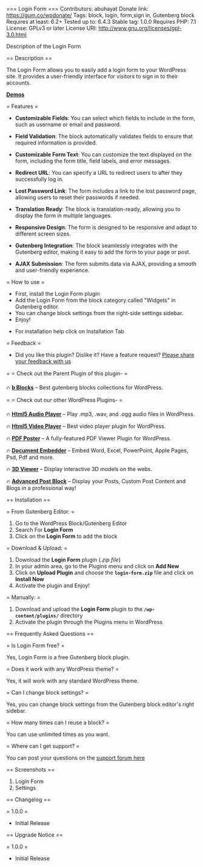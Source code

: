 === Login Form ===
Contributors: abuhayat
Donate link: https://gum.co/wpdonate/
Tags: block, login, form,sign in, Gutenberg block
Requires at least: 6.2+
Tested up to: 6.4.3
Stable tag: 1.0.0
Requires PHP: 7.1
License: GPLv3 or later
License URI: http://www.gnu.org/licenses/gpl-3.0.html

Description of the Login Form

== Description ==

The Login Form allows you to easily add a login form to your WordPress site. It provides a user-friendly interface for visitors to sign in to their accounts.


**[Demos](https://bblockswp.com/demo/login-form)**


= Features =
- **Customizable Fields**: You can select which fields to include in the form, such as username or email and password.

- **Field Validation**: The block automatically validates fields to ensure that required information is provided.

- **Customizable Form Text**: You can customize the text displayed on the form, including the form title, field labels, and error messages.

- **Redirect URL**: You can specify a URL to redirect users to after they successfully log in.

- **Lost Password Link**: The form includes a link to the lost password page, allowing users to reset their passwords if needed.

- **Translation Ready**: The block is translation-ready, allowing you to display the form in multiple languages.

- **Responsive Design**: The form is designed to be responsive and adapt to different screen sizes.

- **Gutenberg Integration**: The block seamlessly integrates with the Gutenberg editor, making it easy to add the form to your page or post.

- **AJAX Submission**: The form submits data via AJAX, providing a smooth and user-friendly experience.



= How to use =
- First, install the Login Form plugin
- Add the Login Form from the block category called "Widgets" in Gutenberg editor.
- You can change block settings from the right-side settings sidebar.
- Enjoy!

* For installation help click on Installation Tab


= Feedback =
- Did you like this plugin? Dislike it? Have a feature request? [Please share your feedback with us](mailto:support@bplugins.com 'Send feedback')


= ⭐ Check out the Parent Plugin of this plugin- =

🔥 **[b Blocks](https://bblockswp.com)** – Best gutenberg blocks collections for WordPress.


= ⭐ Check out our other WordPress Plugins- =

🔥 **[Html5 Audio Player](https://bplugins.com/products/html5-audio-player/)** – Play .mp3, .wav, and .ogg audio files in WordPress.

🔥 **[Html5 Video Player](https://bplugins.com/products/html5-video-player/)** – Best video player plugin for WordPress.

🔥 **[PDF Poster](https://bplugins.com/products/pdf-poster/)** – A fully-featured PDF Viewer Plugin for WordPress.

🔥 **[Document Embedder](https://bplugins.com/products/document-embedder/)** – Embed Word, Excel, PowerPoint, Apple Pages, Psd, Pdf and more.

🔥 **[3D Viewer](https://bplugins.com/products/3d-viewer/)** – Display interactive 3D models on the webs.

🔥 **[Advanced Post Block](https://bplugins.com/products/advanced-post-block/)** – Display your Posts, Custom Post Content and Blogs in a professional way!


== Installation ==

= From Gutenberg Editor: =
1. Go to the WordPress Block/Gutenberg Editor
2. Search For **Login Form**
3. Click on the **Login Form** to add the block

= Download & Upload: =
1. Download the **Login Form** plugin (*.zip file*)
2. In your admin area, go to the Plugins menu and click on **Add New**
3. Click on **Upload Plugin** and choose the **`login-form.zip`** file and click on **Install Now**
4. Activate the plugin and Enjoy!

= Manually: =
1. Download and upload the **Login Form** plugin to the **`/wp-content/plugins/`** directory
2. Activate the plugin through the Plugins menu in WordPress


== Frequently Asked Questions ==

= Is Login Form free? =

Yes, Login Form is a free Gutenberg block plugin.

= Does it work with any WordPress theme? =

Yes, it will work with any standard WordPress theme.

= Can I change block settings? =

Yes, you can change block settings from the Gutenberg block editor's right sidebar.

= How many times can I reuse a block? =

You can use unlimited times as you want.

= Where can I get support? =

You can post your questions on the [support forum here](https://wordpress.org/support/plugin/login-form/)


== Screenshots ==

1. Login Form
2. Settings


== Changelog ==

= 1.0.0 =
* Initial Release


== Upgrade Notice ==

= 1.0.0 =
* Initial Release
